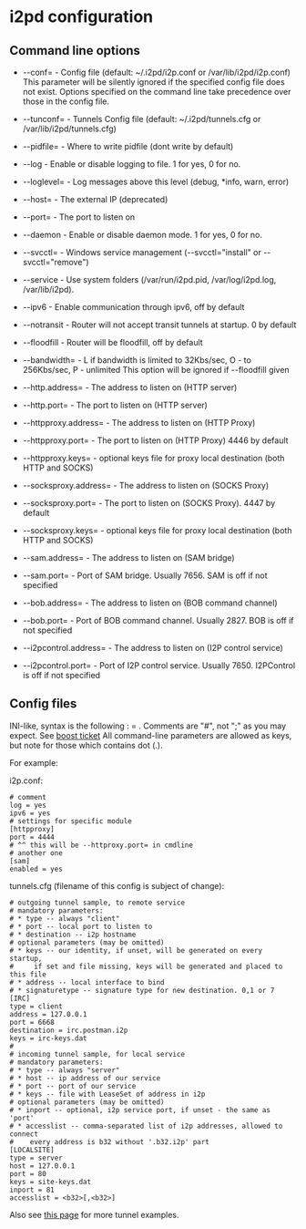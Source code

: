 i2pd configuration
==================

Command line options
--------------------

* --conf=               - Config file (default: ~/.i2pd/i2p.conf or /var/lib/i2pd/i2p.conf)
                          This parameter will be silently ignored if the specified config file does not exist.
                          Options specified on the command line take precedence over those in the config file.
* --tunconf=            - Tunnels Config file (default: ~/.i2pd/tunnels.cfg or /var/lib/i2pd/tunnels.cfg)
* --pidfile=            - Where to write pidfile (dont write by default)
* --log                 - Enable or disable logging to file. 1 for yes, 0 for no.
* --loglevel=           - Log messages above this level (debug, *info, warn, error)
* --host=               - The external IP (deprecated)
* --port=               - The port to listen on
* --daemon              - Enable or disable daemon mode. 1 for yes, 0 for no.
* --svcctl=             - Windows service management (--svcctl="install" or --svcctl="remove")
* --service             - Use system folders (/var/run/i2pd.pid, /var/log/i2pd.log, /var/lib/i2pd).
* --ipv6                - Enable communication through ipv6, off by default
* --notransit           - Router will not accept transit tunnels at startup. 0 by default
* --floodfill           - Router will be floodfill, off by default
* --bandwidth=          - L if bandwidth is limited to 32Kbs/sec, O - to 256Kbs/sec, P - unlimited
                          This option will be ignored if --floodfill given

* --http.address=       - The address to listen on (HTTP server)
* --http.port=          - The port to listen on (HTTP server)

* --httpproxy.address=  - The address to listen on (HTTP Proxy)
* --httpproxy.port=     - The port to listen on (HTTP Proxy) 4446 by default
* --httpproxy.keys=     - optional keys file for proxy local destination (both HTTP and SOCKS)

* --socksproxy.address= - The address to listen on (SOCKS Proxy)
* --socksproxy.port=    - The port to listen on (SOCKS Proxy). 4447 by default
* --socksproxy.keys=    - optional keys file for proxy local destination (both HTTP and SOCKS)

* --sam.address=        - The address to listen on (SAM bridge)
* --sam.port=           - Port of SAM bridge. Usually 7656. SAM is off if not specified

* --bob.address=        - The address to listen on (BOB command channel)
* --bob.port=           - Port of BOB command channel. Usually 2827. BOB is off if not specified

* --i2pcontrol.address= - The address to listen on (I2P control service)
* --i2pcontrol.port=    - Port of I2P control service. Usually 7650. I2PControl is off if not specified

Config files
------------

INI-like, syntax is the following : <key> = <value>.
Comments are "#", not ";" as you may expect. See [boost ticket](https://svn.boost.org/trac/boost/ticket/808)
All command-line parameters are allowed as keys, but note for those which contains dot (.).

For example:

i2p.conf:

    # comment
    log = yes
    ipv6 = yes
    # settings for specific module
    [httpproxy]
    port = 4444
    # ^^ this will be --httproxy.port= in cmdline
    # another one
    [sam]
    enabled = yes

tunnels.cfg (filename of this config is subject of change):

    # outgoing tunnel sample, to remote service
    # mandatory parameters:
    # * type -- always "client"
    # * port -- local port to listen to
    # * destination -- i2p hostname
    # optional parameters (may be omitted)
    # * keys -- our identity, if unset, will be generated on every startup,
    #     if set and file missing, keys will be generated and placed to this file
    # * address -- local interface to bind
    # * signaturetype -- signature type for new destination. 0,1 or 7
    [IRC]
    type = client
    address = 127.0.0.1
    port = 6668
    destination = irc.postman.i2p
    keys = irc-keys.dat
    #
    # incoming tunnel sample, for local service
    # mandatory parameters:
    # * type -- always "server"
    # * host -- ip address of our service
    # * port -- port of our service
    # * keys -- file with LeaseSet of address in i2p
    # optional parameters (may be omitted)
    # * inport -- optional, i2p service port, if unset - the same as 'port'
    # * accesslist -- comma-separated list of i2p addresses, allowed to connect
    #    every address is b32 without '.b32.i2p' part
    [LOCALSITE]
    type = server
    host = 127.0.0.1
    port = 80
    keys = site-keys.dat
    inport = 81
    accesslist = <b32>[,<b32>]

Also see [this page](https://github.com/PurpleI2P/i2pd/wiki/tunnels.cfg) for more tunnel examples.
